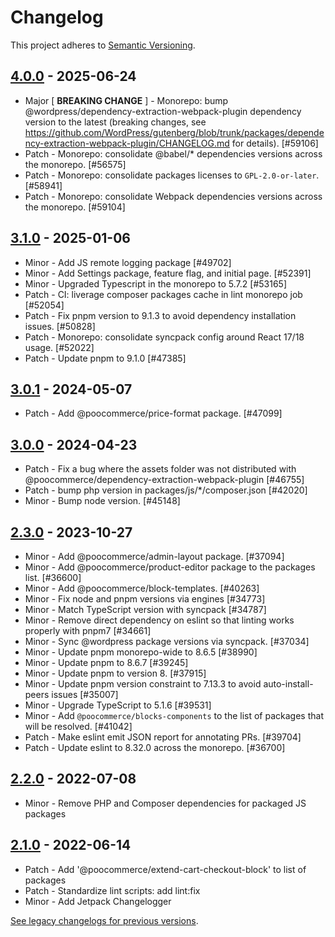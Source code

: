 # Changelog 

This project adheres to [Semantic Versioning](https://semver.org/spec/v2.0.0.html).

## [4.0.0](https://www.npmjs.com/package/@poocommerce/dependency-extraction-webpack-plugin/v/4.0.0) - 2025-06-24 

-   Major [ **BREAKING CHANGE** ] - Monorepo: bump @wordpress/dependency-extraction-webpack-plugin dependency version to the latest (breaking changes, see https://github.com/WordPress/gutenberg/blob/trunk/packages/dependency-extraction-webpack-plugin/CHANGELOG.md for details). [#59106]
-   Patch - Monorepo: consolidate @babel/* dependencies versions across the monorepo. [#56575]
-   Patch - Monorepo: consolidate packages licenses to `GPL-2.0-or-later`. [#58941]
-   Patch - Monorepo: consolidate Webpack dependencies versions across the monorepo. [#59104]

## [3.1.0](https://www.npmjs.com/package/@poocommerce/dependency-extraction-webpack-plugin/v/3.1.0) - 2025-01-06 

-   Minor - Add JS remote logging package [#49702]
-   Minor - Add Settings package, feature flag, and initial page. [#52391]
-   Minor - Upgraded Typescript in the monorepo to 5.7.2 [#53165]
-   Patch - CI: liverage composer packages cache in lint monorepo job [#52054]
-   Patch - Fix pnpm version to 9.1.3 to avoid dependency installation issues. [#50828]
-   Patch - Monorepo: consolidate syncpack config around React 17/18 usage. [#52022]
-   Patch - Update pnpm to 9.1.0 [#47385]

## [3.0.1](https://www.npmjs.com/package/@poocommerce/dependency-extraction-webpack-plugin/v/3.0.1) - 2024-05-07 

-   Patch - Add @poocommerce/price-format package. [#47099]

## [3.0.0](https://www.npmjs.com/package/@poocommerce/dependency-extraction-webpack-plugin/v/3.0.0) - 2024-04-23 

-   Patch - Fix a bug where the assets folder was not distributed with @poocommerce/dependency-extraction-webpack-plugin [#46755]
-   Patch - bump php version in packages/js/*/composer.json [#42020]
-   Minor - Bump node version. [#45148]

## [2.3.0](https://www.npmjs.com/package/@poocommerce/dependency-extraction-webpack-plugin/v/2.3.0) - 2023-10-27 

-   Minor - Add @poocommerce/admin-layout package. [#37094]
-   Minor - Add @poocommerce/product-editor package to the packages list. [#36600]
-   Minor - Add @poocommerce/block-templates. [#40263]
-   Minor - Fix node and pnpm versions via engines [#34773]
-   Minor - Match TypeScript version with syncpack [#34787]
-   Minor - Remove direct dependency on eslint so that linting works properly with pnpm7 [#34661]
-   Minor - Sync @wordpress package versions via syncpack. [#37034]
-   Minor - Update pnpm monorepo-wide to 8.6.5 [#38990]
-   Minor - Update pnpm to 8.6.7 [#39245]
-   Minor - Update pnpm to version 8. [#37915]
-   Minor - Update pnpm version constraint to 7.13.3 to avoid auto-install-peers issues [#35007]
-   Minor - Upgrade TypeScript to 5.1.6 [#39531]
-   Minor - Add `@poocommerce/blocks-components` to the list of packages that will be resolved. [#41042]
-   Patch - Make eslint emit JSON report for annotating PRs. [#39704]
-   Patch - Update eslint to 8.32.0 across the monorepo. [#36700]

## [2.2.0](https://www.npmjs.com/package/@poocommerce/dependency-extraction-webpack-plugin/v/2.2.0) - 2022-07-08 

-   Minor - Remove PHP and Composer dependencies for packaged JS packages

## [2.1.0](https://www.npmjs.com/package/@poocommerce/dependency-extraction-webpack-plugin/v/2.1.0) - 2022-06-14 

-   Patch - Add '@poocommerce/extend-cart-checkout-block' to list of packages
-   Patch - Standardize lint scripts: add lint:fix
-   Minor - Add Jetpack Changelogger

[See legacy changelogs for previous versions](https://github.com/poocommerce/poocommerce/blob/68581955106947918d2b17607a01bdfdf22288a9/packages/js/dependency-extraction-webpack-plugin/CHANGELOG.md).
